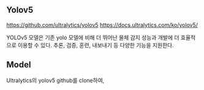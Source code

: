 ## Yolov5
https://github.com/ultralytics/yolov5
https://docs.ultralytics.com/ko/yolov5/

YOLOv5 모델은 기존 yolo 모델에 비해 더 뛰어난 물체 감지 성능과 개발에 더 효율적으로 이용할 수 있다. 
추론, 검증, 훈련, 내보내기 등 다양한 기능을 지원한다.

## Model

Ultralytics의 yolov5 github를 clone하여, 
